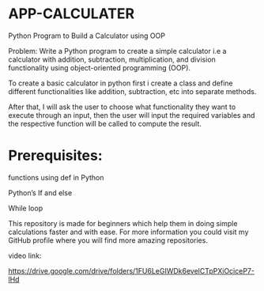 # APP-CALCULATER

Python Program to Build a Calculator using OOP



Problem: Write a Python program to create a simple calculator i.e a calculator with addition, subtraction, multiplication, and division functionality using object-oriented programming (OOP).

To create a basic calculator in python  first i create a class and define different functionalities like addition, subtraction, etc into separate methods.

After that, I will ask the user to choose what functionality they want to execute through an input, then the user will input the required variables and the respective function will be called to compute the result.



# Prerequisites:

functions using def in Python

Python’s If and else

While loop

This repository is made for beginners which help them in doing simple calculations faster and with ease. For more information you could visit my GitHub profile where you will find more amazing repositories.



video link:

https://drive.google.com/drive/folders/1FU6LeGIWDk6evelCTpPXiOciceP7-lHd

